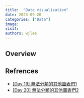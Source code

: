 ```yaml
---
title:  "Data visualization"
date: 2023-09-20
categories: ["Data"]
image: 
visit:
authors: wjlee
---
```


## Overview

## Refrences
* [[Day 19] 無法分類的其他圖表們1](https://ithelp.ithome.com.tw/articles/10219843)
* [[Day 20] 無法分類的其他圖表們2](https://ithelp.ithome.com.tw/articles/10220440)